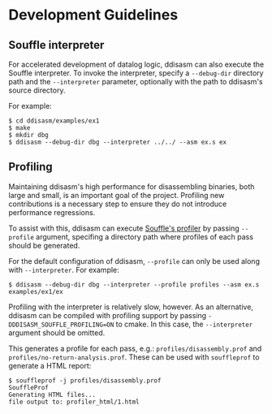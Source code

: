 # Development Guidelines

## Souffle interpreter

For accelerated development of datalog logic, ddisasm can also execute the
Souffle interpreter. To invoke the interpreter, specify a `--debug-dir`
directory path and the `--interpreter` parameter, optionally with the path to
ddisasm's source directory.

For example:
```
$ cd ddisasm/examples/ex1
$ make
$ mkdir dbg
$ ddisasm --debug-dir dbg --interpreter ../../ --asm ex.s ex
```

## Profiling

Maintaining ddisasm's high performance for disassembling binaries, both large
and small, is an important goal of the project. Profiling new contributions is
a necessary step to ensure they do not introduce performance regressions.

To assist with this, ddisasm can execute
[Souffle's profiler](https://souffle-lang.github.io/profiler) by passing
`--profile` argument, specifing a directory path where profiles of each pass
should be generated.

For the default configuration of ddisasm, `--profile` can only be used
along with `--interpreter`. For example:

```
$ ddisasm --debug-dir dbg --interpreter --profile profiles --asm ex.s examples/ex1/ex
```

Profiling with the interpreter is relatively slow, however. As an
alternative, ddisasm can be compiled with profiling support by passing
`-DDDISASM_SOUFFLE_PROFILING=ON` to cmake. In this case, the
`--interpreter` argument should be omitted.

This generates a profile for each pass, e.g.: `profiles/disassembly.prof` and
`profiles/no-return-analysis.prof`. These can be used with `souffleprof` to
generate a HTML report:

```
$ souffleprof -j profiles/disassembly.prof
SouffleProf
Generating HTML files...
file output to: profiler_html/1.html
```
